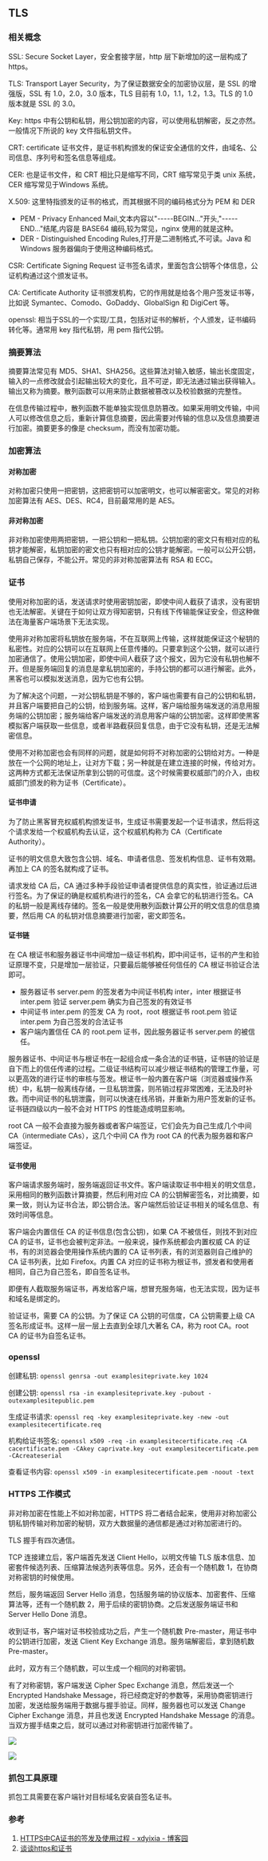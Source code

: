 ## TLS
### 相关概念
SSL: Secure Socket Layer，安全套接字层，http 层下新增加的这一层构成了 https。

TLS: Transport Layer Security，为了保证数据安全的加密协议层，是 SSL 的增强版，SSL 有 1.0，2.0，3.0 版本，TLS 目前有 1.0，1.1，1.2，1.3。TLS 的 1.0 版本就是 SSL 的 3.0。

Key: https 中有公钥和私钥，用公钥加密的内容，可以使用私钥解密，反之亦然。一般情况下所说的 key 文件指私钥文件。

CRT: certificate 证书文件，是证书机构颁发的保证安全通信的文件，由域名、公司信息、序列号和签名信息等组成。

CER: 也是证书文件，和 CRT 相比只是缩写不同，CRT 缩写常见于类 unix 系统，CER 缩写常见于Windows 系统。

X.509: 这里特指颁发的证书的格式，而其根据不同的编码格式分为 PEM 和 DER
- PEM - Privacy Enhanced Mail,文本内容以"-----BEGIN..."开头,"-----END..."结尾,内容是 BASE64 编码,较为常见，nginx 使用的就是这种。
- DER - Distinguished Encoding Rules,打开是二进制格式,不可读。Java 和 Windows 服务器偏向于使用这种编码格式。

CSR: Certificate Signing Request 证书签名请求，里面包含公钥等个体信息，公证机构通过这个颁发证书。

CA: Certificate Authority 证书颁发机构，它的作用就是给各个用户签发证书等，比如说 Symantec、Comodo、GoDaddy、GlobalSign 和 DigiCert 等。

openssl: 相当于SSL的一个实现/工具，包括对证书的解析，个人颁发，证书编码转化等。通常用 key 指代私钥，用 pem 指代公钥。


### 摘要算法
摘要算法常见有 MD5、SHA1、SHA256。这些算法对输入敏感，输出长度固定，输入的一点修改就会引起输出较大的变化，且不可逆，即无法通过输出获得输入。输出又称为摘要。散列函数可以用来防止数据被篡改以及校验数据的完整性。

在信息传输过程中，散列函数不能单独实现信息防篡改。如果采用明文传输，中间人可以修改信息之后，重新计算信息摘要，因此需要对传输的信息以及信息摘要进行加密。摘要更多的像是 checksum，而没有加密功能。


### 加密算法
#### 对称加密
对称加密只使用一把密钥，这把密钥可以加密明文，也可以解密密文。常见的对称加密算法有 AES、DES、RC4，目前最常用的是 AES。

#### 非对称加密
非对称加密使用两把密钥，一把公钥和一把私钥。公钥加密的密文只有相对应的私钥才能解密，私钥加密的密文也只有相对应的公钥才能解密。一般可以公开公钥，私钥自己保存，不能公开。常见的非对称加密算法有 RSA 和 ECC。


### 证书
使用对称加密的话，发送请求时使用密钥加密，即使中间人截获了请求，没有密钥也无法解密。关键在于如何让双方得知密钥，只有线下传输能保证安全，但这种做法在海量客户端场景下无法实现。

使用非对称加密将私钥放在服务端，不在互联网上传输，这样就能保证这个秘钥的私密性。对应的公钥可以在互联网上任意传播的。只要拿到这个公钥，就可以进行加密通信了。使用公钥加密，即使中间人截获了这个报文，因为它没有私钥也解不开。但是服务端回复的消息是拿私钥加密的，手持公钥的都可以进行解密。此外，黑客也可以模拟发送消息，因为它也有公钥。

为了解决这个问题，一对公钥私钥是不够的，客户端也需要有自己的公钥和私钥，并且客户端要把自己的公钥，给到服务端。这样，客户端给服务端发送的消息用服务端的公钥加密；服务端给客户端发送的消息用客户端的公钥加密。这样即使黑客模拟客户端获取一些信息，或者半路截获回复信息，由于它没有私钥，还是无法解密信息。

使用不对称加密也会有同样的问题，就是如何将不对称加密的公钥给对方。一种是放在一个公网的地址上，让对方下载；另一种就是在建立连接的时候，传给对方。这两种方式都无法保证所拿到公钥的可信度。这个时候需要权威部门的介入，由权威部门颁发的称为证书（Certificate）。

#### 证书申请
为了防止黑客冒充权威机构颁发证书，生成证书需要发起一个证书请求，然后将这个请求发给一个权威机构去认证，这个权威机构称为 CA（Certificate Authority）。

证书的明文信息大致包含公钥、域名、申请者信息、签发机构信息、证书有效期。再加上 CA 的签名就构成了证书。

请求发给 CA 后，CA 通过多种手段验证申请者提供信息的真实性，验证通过后进行签名。为了保证的确是权威机构进行的签名，CA 会拿它的私钥进行签名。CA 的私钥一般是离线存储的。签名一般是使用散列函数计算公开的明文信息的信息摘要，然后用 CA 的私钥对信息摘要进行加密，密文即签名。

#### 证书链
在 CA 根证书和服务器证书中间增加一级证书机构，即中间证书，证书的产生和验证原理不变，只是增加一层验证，只要最后能够被任何信任的 CA 根证书验证合法即可。

- 服务器证书 server.pem 的签发者为中间证书机构 inter，inter 根据证书 inter.pem 验证 server.pem 确实为自己签发的有效证书
- 中间证书 inter.pem 的签发 CA 为 root，root 根据证书 root.pem 验证 inter.pem 为自己签发的合法证书
- 客户端内置信任 CA 的 root.pem 证书，因此服务器证书 server.pem 的被信任。

服务器证书、中间证书与根证书在一起组合成一条合法的证书链，证书链的验证是自下而上的信任传递的过程。二级证书结构可以减少根证书结构的管理工作量，可以更高效的进行证书的审核与签发。根证书一般内置在客户端（浏览器或操作系统）中，私钥一般离线存储，一旦私钥泄露，则吊销过程非常困难，无法及时补救。而中间证书的私钥泄露，则可以快速在线吊销，并重新为用户签发新的证书。证书链四级以内一般不会对 HTTPS 的性能造成明显影响。

root CA 一般不会直接为服务器或者客户端签证，它们会先为自己生成几个中间 CA（intermediate CAs），这几个中间 CA 作为 root CA 的代表为服务器和客户端签证。


#### 证书使用
客户端请求服务端时，服务端返回证书文件。客户端读取证书中相关的明文信息，采用相同的散列函数计算摘要，然后利用对应 CA 的公钥解密签名，对比摘要，如果一致，则认为证书合法，即公钥合法。客户端然后验证证书相关的域名信息、有效时间等信息。

客户端会内置信任 CA 的证书信息(包含公钥)，如果 CA 不被信任，则找不到对应 CA 的证书，证书也会被判定非法。一般来说，操作系统都会内置权威 CA 的证书，有的浏览器会使用操作系统内置的 CA 证书列表，有的浏览器则自己维护的 CA 证书列表，比如 Firefox。内置 CA 对应的证书称为根证书，颁发者和使用者相同，自己为自己签名，即自签名证书。

即便有人截取服务端证书，再发给客户端，想冒充服务端，也无法实现，因为证书和域名是绑定的。

验证证书，需要 CA 的公钥。为了保证 CA 公钥的可信度，CA 公钥需要上级 CA 签名形成证书。这样一层一层上去直到全球几大著名 CA，称为 root CA。root CA 的证书为自签名证书。


### openssl
创建私钥: `openssl genrsa -out examplesiteprivate.key 1024`

创建公钥: `openssl rsa -in examplesiteprivate.key -pubout -outexamplesitepublic.pem`

生成证书请求: `openssl req -key examplesiteprivate.key -new -out examplesitecertificate.req`

机构给证书签名: `openssl x509 -req -in examplesitecertificate.req -CA cacertificate.pem -CAkey caprivate.key -out examplesitecertificate.pem -CAcreateserial`

查看证书内容: `openssl x509 -in examplesitecertificate.pem -noout -text`


### HTTPS 工作模式
非对称加密在性能上不如对称加密，HTTPS 将二者结合起来，使用非对称加密公钥私钥传输对称加密的秘钥，双方大数据量的通信都是通过对称加密进行的。

TLS 握手有四次通信。

TCP 连接建立后，客户端首先发送 Client Hello，以明文传输 TLS 版本信息、加密套件候选列表、压缩算法候选列表等信息。另外，还会有一个随机数 1，在协商对称密钥的时候使用。

然后，服务端返回 Server Hello 消息，包括服务端的协议版本、加密套件、压缩算法等，还有一个随机数 2，用于后续的密钥协商。之后发送服务端证书和 Server Hello Done 消息。

收到证书，客户端对证书校验成功之后，产生一个随机数 Pre-master，用证书中的公钥进行加密，发送 Client Key Exchange 消息。服务端解密后，拿到随机数 Pre-master。

此时，双方有三个随机数，可以生成一个相同的对称密钥。

有了对称密钥，客户端发送 Cipher Spec Exchange 消息，然后发送一个 Encrypted Handshake Message，将已经商定好的参数等，采用协商密钥进行加密，发送给服务端用于数据与握手验证。同样，服务器也可以发送 Change Cipher Exchange 消息，并且也发送 Encrypted Handshake Message 的消息。当双方握手结束之后，就可以通过对称密钥进行加密传输了。

![](Pics/2021-11-19-13-22-02.png)

![](Pics/2021-11-19-13-22-11.png)


### 抓包工具原理
抓包工具需要在客户端针对目标域名安装自签名证书。



### 参考
1. [HTTPS中CA证书的签发及使用过程 - xdyixia - 博客园](https://www.cnblogs.com/xdyixia/p/11610102.html)
2. [谈谈https和证书](https://mp.weixin.qq.com/s/YLld-AFo6ylnkpNACUqLFw)
